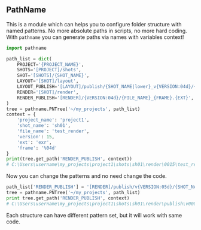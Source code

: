 ## PathName

This is a module which can helps you to configure folder structure with named patterns. 
No more absolute paths in scripts, no more hard coding. 
With `pathname` you can generate paths via names with variables context!

```python
import pathname

path_list = dict(
    PROJECT='{PROJECT_NAME}',
    SHOTS='[PROJECT]/shots',
    SHOT='[SHOTS]/{SHOT_NAME}',
    LAYOUT='[SHOT]/layout',
    LAYOUT_PUBLISH='[LAYOUT]/publish/{SHOT_NAME|lower}_v{VERSION:04d}/{SHOT_NAME|lower}.exr',
    RENDER='[SHOT]/render',
    RENDER_PUBLISH='[RENDER]/{VERSION:04d}/{FILE_NAME}_{FRAME}.{EXT}',
)
tree = pathname.PNTree('~/my_projects', path_list)
context = {
    'project_name': 'project1',
    'shot_name': 'sh01',
    'file_name': 'test_render',
    'version': 15,
    'ext': 'exr',
    'frame': '%04d'
}
print(tree.get_path('RENDER_PUBLISH', context))
# C:\Users\username\my_projects\project1\shots\sh01\render\0015\test_render_%04d.exr
```

Now you can change the patterns and no need change the code.

```python
path_list['RENDER_PUBLISH'] = '[RENDER]/publish/v{VERSION:05d}/{SHOT_NAME}_rnd_{FRAME}.{EXT}'
tree = pathname.PNTree('~/my_projects', path_list)
print tree.get_path('RENDER_PUBLISH', context)
# C:\Users\username\my_projects\project1\shots\sh01\render\publish\v00015\sh01_rnd_%04d.exr
```

Each structure can have different pattern set, but it will work with same code.
